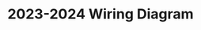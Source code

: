 ---
title: "2023-2024 Wiring Diagram"
link: ""
meta_title: ""
description: ""
image: "/images/delilahWiring.png"
categories: ["Assembly"]
draft: false
---